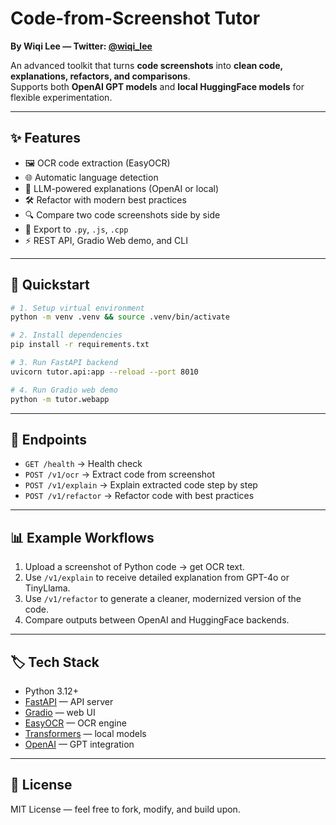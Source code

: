 # Code-from-Screenshot Tutor

**By Wiqi Lee — Twitter: [@wiqi_lee](https://twitter.com/wiqi_lee)**  

An advanced toolkit that turns **code screenshots** into **clean code, explanations, refactors, and comparisons**.  
Supports both **OpenAI GPT models** and **local HuggingFace models** for flexible experimentation.

---

## ✨ Features
- 🖼️ OCR code extraction (EasyOCR)
- 🌐 Automatic language detection
- 🤖 LLM-powered explanations (OpenAI or local)
- 🛠️ Refactor with modern best practices
- 🔍 Compare two code screenshots side by side
- 📂 Export to `.py`, `.js`, `.cpp`
- ⚡ REST API, Gradio Web demo, and CLI

---

## 🚀 Quickstart

```bash
# 1. Setup virtual environment
python -m venv .venv && source .venv/bin/activate

# 2. Install dependencies
pip install -r requirements.txt

# 3. Run FastAPI backend
uvicorn tutor.api:app --reload --port 8010

# 4. Run Gradio web demo
python -m tutor.webapp
```

---

## 🔌 Endpoints

- `GET /health` → Health check  
- `POST /v1/ocr` → Extract code from screenshot  
- `POST /v1/explain` → Explain extracted code step by step  
- `POST /v1/refactor` → Refactor code with best practices  

---

## 📊 Example Workflows
1. Upload a screenshot of Python code → get OCR text.  
2. Use `/v1/explain` to receive detailed explanation from GPT-4o or TinyLlama.  
3. Use `/v1/refactor` to generate a cleaner, modernized version of the code.  
4. Compare outputs between OpenAI and HuggingFace backends.  

---

## 🏷️ Tech Stack
- Python 3.12+  
- [FastAPI](https://fastapi.tiangolo.com/) — API server  
- [Gradio](https://www.gradio.app/) — web UI  
- [EasyOCR](https://github.com/JaidedAI/EasyOCR) — OCR engine  
- [Transformers](https://huggingface.co/transformers) — local models  
- [OpenAI](https://platform.openai.com/) — GPT integration  

---

## 📜 License
MIT License — feel free to fork, modify, and build upon.  
